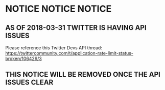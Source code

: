 # NOTICE NOTICE NOTICE

## AS OF 2018-03-31 TWITTER IS HAVING API ISSUES

Please reference this Twitter Devs API thread: https://twittercommunity.com/t/application-rate-limit-status-broken/106429/3

## THIS NOTICE WILL BE REMOVED ONCE THE API ISSUES CLEAR
